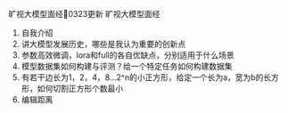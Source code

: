 旷视大模型面经📝0323更新
旷视大模型面经
1. 自我介绍
2. 讲大模型发展历史，哪些是我认为重要的创新点
3. 参数高效微调，lora和full的各自优缺点，分别适用于什么场景
4. 模型数据集如何构建与评测？给一个特定任务如何构建数据集
5. 有若干边长为1，2，4，8...2^n的小正方形，给定一个长为a，宽为b的长方形，如何切割正方形个数最小
6. 编辑距离